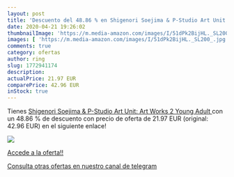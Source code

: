 ```yaml
---
layout: post
title: 'Descuento del 48.86 % en Shigenori Soejima & P-Studio Art Unit: A'
date: 2020-04-21 19:26:02
thumbnailImage: 'https://m.media-amazon.com/images/I/51dPk2BijHL._SL200_.jpg'
images: [ 'https://m.media-amazon.com/images/I/51dPk2BijHL._SL200_.jpg' ]
comments: true
category: ofertas
author: ring
slug: 1772941174
description:
actualPrice: 21.97 EUR
comparePrice: 42.96 EUR
inStock: true
---
```


Tienes [Shigenori Soejima & P-Studio Art Unit: Art Works 2  Young Adult ](https://www.amazon.com/dp/1772941174/?tag=redken08-20) con un 48.86 % de descuento con precio de oferta de 21.97 EUR (original: 42.96 EUR) en el siguiente enlace!

[![](https://m.media-amazon.com/images/I/51dPk2BijHL._SL200_.jpg)](https://www.amazon.com/dp/1772941174/?tag=redken08-20)

[Accede a la oferta!!](https://www.amazon.com/dp/1772941174/?tag=redken08-20)

[Consulta otras ofertas en nuestro canal de telegram](https://t.me/s/ofertas25)
